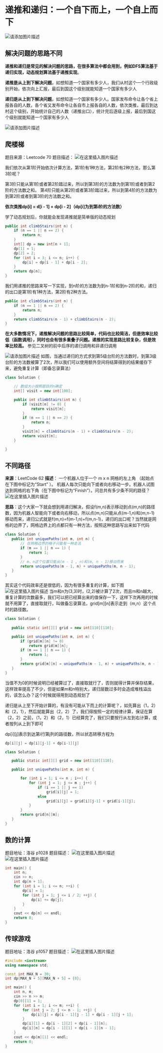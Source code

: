 # 递推和递归：一个自下而上，一个自上而下
![请添加图片描述](https://i-blog.csdnimg.cn/blog_migrate/08d361d239189428d2a8309bae81e8dd.jpeg)
## 解决问题的思路不同
**递推和递归是常见的解决问题的思路，在很多算法中都会用到，例如DFS算法基于递归实现，动态规划算法基于递推实现**。

**递推是从上到下解决问题**，如想知道一个国家有多少人，我们从村这个一个行政级别开始，依次向上汇报，最后到国这个级别就能知道一个国家有多少人

**递归是从上到下解决问题**，如想知道一个国家有多少人。国家发布命令让各个省上报各自的人数，各个省又发布命令让各自市上报各自的人数，依次类推，最后到达村这个级别，开始统计自己的人数（递推出口），统计完后逐级上报，最后到国这个级别就能知道一个国家有多少人

![请添加图片描述](https://i-blog.csdnimg.cn/blog_migrate/09411d0d63e2e6be623f2a7d4100cd87.png)
## 爬楼梯
题目来源：Leetcode 70
题目描述：
![在这里插入图片描述](https://i-blog.csdnimg.cn/blog_migrate/0e393b0e0d5a1fa688859bf87de81b60.png)

我们依次从第1阶开始依次计算方法，第1阶有1种方法，第2阶有2种方法，那么第3阶呢？

第3阶只能从第1阶或者第2阶踏过来，所以到第3阶的方法数为到第1阶或者到第2阶的方法数之和。
第4阶只能从第2阶或者第3阶踏过来，所以到第4阶的方法数为到第2阶或者到第3阶的方法数之和。

**依次类推dp[i] = d[i - 1] + dp[i - 2]（dp[i]为到第i阶的方法数）**

学了动态规划后，你就能会发现递推就是简单版的动态规划
```java
public int climbStairs(int n) {
    if (n == 1 || n == 2) {
        return n;
    }
    int[] dp = new int[n + 1];
    dp[1] = 1;
    dp[2] = 2;
    for (int i = 3; i <= n; i++) {
        dp[i] = dp[i - 1] + dp[i - 2];
    }
    return dp[n];
}
```
我们用递推的思路来写一下实现，到n阶的方法数为到n-1阶和到n-2阶的和，递归的出口是第1阶有1种方法，第2阶有2种方法。

```java
public int climbStairs(int n) {
    if (n == 1 || n == 2) {
        return n;
    }
    return climbStairs(n - 1) + climbStairs(n - 2);
}
```
**在大多数情况下，递推解决问题的思路比较简单，代码也比较简洁，但是效率比较低（函数调用），同时也会有很多重叠子问题。递推的实现思路比较复杂，但是效率比较高。** 参见二叉树的前中后序的递归调用和非递归调用

![请添加图片描述](https://i-blog.csdnimg.cn/blog_migrate/bdfa4549bc571f7f3ad2dd4f4884eca9.png)
如图，当通过递归的方式求到第5级台阶的方法数时，到第3级台阶的方法数被算了2次，所以我们可以使用额外空间将结算得到的结果缓存下来，避免重复计算（即备忘录算法）

```java
class Solution {

    // 数组大小按照题目的n确定
    int[] visit = new int[100];

    public int climbStairs(int n) {
        if (visit[n] != 0) {
            return visit[n];
        }
        if (n == 1 || n == 2) {
            return n;
        }
        visit[n] = climbStairs(n - 1) + climbStairs(n - 2);
        return visit[n];
    }

}
```

## 不同路径
**来源**：LeetCode 62
**描述**：
一个机器人位于一个 m x n 网格的左上角 （起始点在下图中标记为“Start” ）。
机器人每次只能向下或者向右移动一步。机器人试图达到网格的右下角（在下图中标记为“Finish”）。问总共有多少条不同的路径？
![在这里插入图片描述](https://i-blog.csdnimg.cn/blog_migrate/f1659f0fbb608a7ea4de8ee501c1981c.png)


**思路**：这个大家一下就会想到用递归解决，假设f(m,n)表示移动到点(m,n)的路径数，因为机器人智能向下或者向右移动，所以点(m,n)只能从点(m-1,n)和(m,n-1)移动而来，递归公式就是f(m,n)=f(m-1,n)+f(m,n-1)，递归的出口呢？当然就是网格的边界了，网格边界上的点都只有一种方法，按照这种思路写出来如下代码

```java
class Solution {
   public int uniquePaths(int m, int n) {
       // 在网格边界的格子只能有一种走法
       if (m == 1 || n == 1) {
           return 1;
       }
       // m，n这个位置只能从(m - 1 , n)和(m, n - 1)移动而来
       return uniquePaths(m - 1, n) + uniquePaths(m, n - 1);
   }
}
```
其实这个代码效率还是很低的，因为有很多重复的计算，如下图
![在这里插入图片描述](https://i-blog.csdnimg.cn/blog_migrate/82839ad49c6a669860d3de6c5e911a9b.png)
当m和n为(3,3)时，(2,2)被计算了2次，而且m和n越大，重复计算的次数最多，我们可以把已经算出来的值保存一下，这样下次再用的时候就不用算了，直接取就行，叫做备忘录算法，grid[m][n]表示走到（m,n）这个点时的路径数。

```java
class Solution {
   
   public static int[][] grid = new int[110][110];

   public int uniquePaths(int m, int n) {
       if (grid[m][n] != 0)
           return grid[m][n];
       if (m == 1 || n == 1) {
           return 1;
       }
       return grid[m][n] = uniquePaths(m - 1, n) + uniquePaths(m, n - 1);
   }
}
```

当值不为0的时候说明已经被算过了，直接取就行了，否则就得计算并保存结果，这样效率提高了不少，但是如果m和n特别大，递归层数过多时会造成堆栈溢出的，该怎么办？这个时候就得用到动态规划了

递归是从上至下开始计算的，有没有可能从下而上的计算呢？，如先算出（1，2）和（2，1），然后就能算出（2，2）了，我们得按照一定的规律计算，保证在算（2，2）之前，（1，2）和（2，1）已经算完了，我们只要按行从左到右计算，或者按列从上到下即可

dp[i][j]表示到达第i行第j列的路径数，所以状态转移方程为

```java
dp[i][j] = dp[i][j-1] + dp[i-1][j]
```

```java
class Solution {

   public static int[][] grid = new int[110][110];

   public int uniquePaths(int m, int n) {

       for (int i = 1; i <= n ; i++) {
           for (int j = 1; j <= m ; j++) {
               if (i == 1 || j == 1)
                   grid[i][j] = 1;
               else
                   grid[i][j] = grid[i][j-1] + grid[i-1][j];
           }
       }
       return grid[n][m];
   }
}
```
## 数的计算
题目地址：洛谷 p1028
题目描述：
![在这里插入图片描述](https://i-blog.csdnimg.cn/blog_migrate/74ab1f8fc459d3c5e0f7699edb0ed2ff.png)
![在这里插入图片描述](https://i-blog.csdnimg.cn/blog_migrate/e9b2b94137d64e524affa6fa11bc4944.png)

```cpp
int main() {
    int n;
    cin >> n;
    int dp[n + 1];
    for (int i = 1; i <= n; ++i) {
        dp[i] = 1;
        for (int j = 1; j <= i / 2; ++j) {
            dp[i] += dp[j];
        }
    }
    cout << dp[n] << endl;
    return 0;
}
```

## 传球游戏
题目地址：洛谷 p1057
题目描述：
![在这里插入图片描述](https://i-blog.csdnimg.cn/blog_migrate/00441e52a4564819878d3e6f00c084fc.png)

```cpp
#include <iostream>
using namespace std;

const int MAX_N = 30;
int dp[MAX_N + 5][MAX_N + 5] = {0};

int main() {
    int n, m;
    cin >> n >> m;
    dp[0][1] = 1;
    for (int i = 1; i <= m; ++i) {
        for (int j = 2; j <= n - 1; ++j) {
            dp[i][j] = dp[i - 1][j - 1] + dp[i - 1][j + 1];
        }
        dp[i][1] = dp[i - 1][2] + dp[i - 1][n];
        dp[i][n] = dp[i - 1][1] + dp[i - 1][n - 1];
    }
    cout << dp[m][1] << endl;
    return 0;
}
```